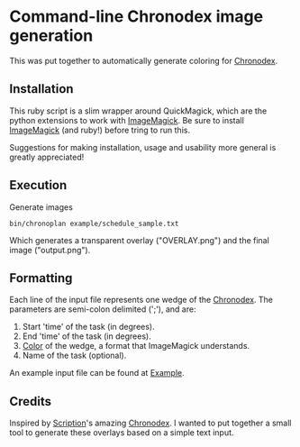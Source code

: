 # Command-line Chronodex image generation
This was put together to automatically generate coloring for [Chronodex][].

## Installation
This ruby script is a slim wrapper around QuickMagick, which are the python
extensions to work with [ImageMagick][].  Be sure to install [ImageMagick][]
(and ruby!) before tring to run this.

Suggestions for making installation, usage and usability more general is
greatly appreciated!

## Execution
Generate images

	bin/chronoplan example/schedule_sample.txt

Which generates a transparent overlay ("OVERLAY.png") and the final image
("output.png").

## Formatting
Each line of the input file represents one wedge of the [Chronodex][].  The
parameters are semi-colon delimited (';'), and are:

1. Start 'time' of the task (in degrees).
2. End 'time' of the task (in degrees).
3. [Color][] of the wedge, a format that ImageMagick understands.
4. Name of the task (optional).

An example input file can be found at [Example][].

## Credits
Inspired by [Scription](http://scription.typepad.com)'s amazing [Chronodex][].
I wanted to put together a small tool to generate these overlays based on a
simple text input.

[ImageMagick]: http://www.imagemagick.org/
[Chronodex]: http://scription.typepad.com/blog/2011/11/scription-chronodex-weekly-planner-2012-free-download-with-the-cost-of-a-prayer.html
[Color]: http://www.imagemagick.org/script/color.php
[Example]: https://github.com/jontg/Chronodex/blob/master/example/schedule_sample.txt
